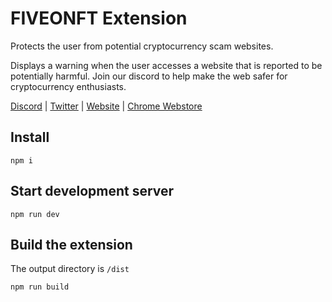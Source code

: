 # FIVEONFT Extension

Protects the user from potential cryptocurrency scam websites.

Displays a warning when the user accesses a website that is reported to be potentially harmful. Join our discord to help make the web safer for cryptocurrency enthusiasts.

[Discord](https://discord.gg/vseMBANmDr) | [Twitter](https://twitter.com/fiveonft) | [Website](https://five-o.app/) | [Chrome Webstore](https://chrome.google.com/webstore/detail/five-o-web-protection/findleoghfonpfjbofjmogljkhjkecbo)

## Install

```
npm i
```

## Start development server

```
npm run dev
```

## Build the extension

The output directory is `/dist`

```
npm run build
```